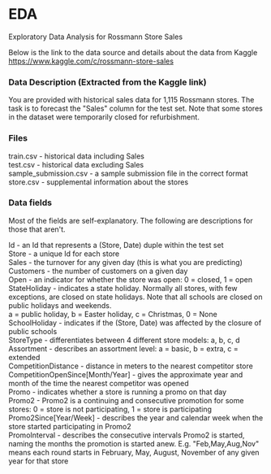 # EDA
Exploratory Data Analysis for Rossmann Store Sales

Below is the link to the data source  and details about the data from Kaggle
https://www.kaggle.com/c/rossmann-store-sales

### Data Description (Extracted from the Kaggle link)
You are provided with historical sales data for 1,115 Rossmann stores. The task is to forecast the "Sales" column for the test set. Note that some stores in the dataset were temporarily closed for refurbishment.

### Files
train.csv - historical data including Sales  
test.csv - historical data excluding Sales  
sample_submission.csv - a sample submission file in the correct format  
store.csv - supplemental information about the stores  

### Data fields  
Most of the fields are self-explanatory. The following are descriptions for those that aren't.

Id - an Id that represents a (Store, Date) duple within the test set  
Store - a unique Id for each store  
Sales - the turnover for any given day (this is what you are predicting)  
Customers - the number of customers on a given day  
Open - an indicator for whether the store was open: 0 = closed, 1 = open  
StateHoliday - indicates a state holiday. Normally all stores, with few exceptions, are closed on state holidays. 
Note that all schools are closed on public holidays and weekends.  
 a = public holiday, b = Easter holiday, c = Christmas, 0 = None  
SchoolHoliday - indicates if the (Store, Date) was affected by the closure of public schools  
StoreType - differentiates between 4 different store models: a, b, c, d  
Assortment - describes an assortment level: a = basic, b = extra, c = extended  
CompetitionDistance - distance in meters to the nearest competitor store  
CompetitionOpenSince[Month/Year] - gives the approximate year and month of the time the nearest competitor was opened  
Promo - indicates whether a store is running a promo on that day  
Promo2 - Promo2 is a continuing and consecutive promotion for some stores: 0 = store is not participating, 1 = store is participating  
Promo2Since[Year/Week] - describes the year and calendar week when the store started participating in Promo2  
PromoInterval - describes the consecutive intervals Promo2 is started, naming the months the promotion is started anew. E.g. "Feb,May,Aug,Nov" means each round starts in February, May, August, November of any given year for that store  